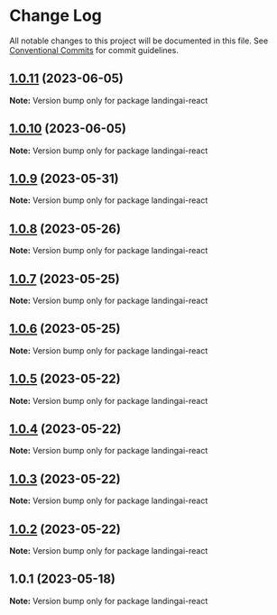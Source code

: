 # Change Log

All notable changes to this project will be documented in this file.
See [Conventional Commits](https://conventionalcommits.org) for commit guidelines.

## [1.0.11](https://github.com/landing-ai/landingai-js/compare/v1.0.10...v1.0.11) (2023-06-05)

**Note:** Version bump only for package landingai-react





## [1.0.10](https://github.com/landing-ai/landingai-js/compare/v1.0.8...v1.0.10) (2023-06-05)

**Note:** Version bump only for package landingai-react





## [1.0.9](https://github.com/landing-ai/landingai-js/compare/v1.0.8...v1.0.9) (2023-05-31)

**Note:** Version bump only for package landingai-react





## [1.0.8](https://github.com/landing-ai/landingai-js/compare/v1.0.7...v1.0.8) (2023-05-26)

**Note:** Version bump only for package landingai-react





## [1.0.7](https://github.com/landing-ai/landingai-js/compare/v1.0.6...v1.0.7) (2023-05-25)

**Note:** Version bump only for package landingai-react





## [1.0.6](https://github.com/landing-ai/landingai-js/compare/v1.0.5...v1.0.6) (2023-05-25)

**Note:** Version bump only for package landingai-react





## [1.0.5](https://github.com/landing-ai/landingai-js/compare/v1.0.4...v1.0.5) (2023-05-22)

**Note:** Version bump only for package landingai-react





## [1.0.4](https://github.com/landing-ai/landingai-js/compare/v1.0.3...v1.0.4) (2023-05-22)

**Note:** Version bump only for package landingai-react





## [1.0.3](https://github.com/landing-ai/landingai-js/compare/v1.0.2...v1.0.3) (2023-05-22)

**Note:** Version bump only for package landingai-react





## [1.0.2](https://github.com/landing-ai/landingai-js/compare/v1.0.1...v1.0.2) (2023-05-22)

**Note:** Version bump only for package landingai-react





## 1.0.1 (2023-05-18)

**Note:** Version bump only for package landingai-react
